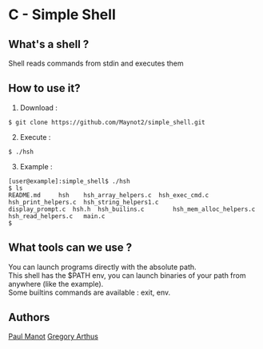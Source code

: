 # C - Simple Shell

## What's a shell ?

Shell reads commands from stdin and executes them

## How to use it?

1) Download :

```
$ git clone https://github.com/Maynot2/simple_shell.git
```

2) Execute :

```
$ ./hsh
```

3) Example :

```
[user@example]:simple_shell$ ./hsh 
$ ls
README.md	  hsh	 hsh_array_helpers.c  hsh_exec_cmd.c	       hsh_print_helpers.c  hsh_string_helpers1.c
display_prompt.c  hsh.h  hsh_builins.c	      hsh_mem_alloc_helpers.c  hsh_read_helpers.c   main.c
$
```

## What tools can we use ?

You can launch programs directly with the absolute path.\
This shell has the $PATH env, you can launch binaries of your path from anywhere (like the example).\
Some builtins commands are available : exit, env.

## Authors

[Paul Manot](https://github.com/Maynot2)
[Gregory Arthus](https://github.com/garthus23)

